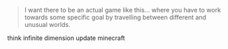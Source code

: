 > I want there to be an actual game like this... where you have to work towards some specific goal by travelling between different and unusual worlds.

think infinite dimension update minecraft